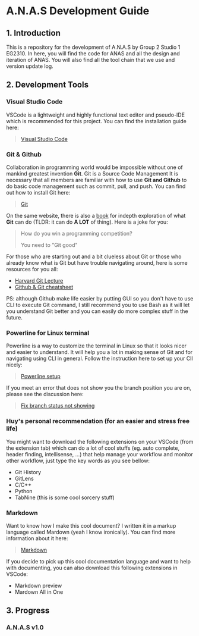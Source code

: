 # A.N.A.S Development Guide
## 1. Introduction

This is a repository for the development of A.N.A.S by Group 2 Studio 1 EG2310. In here, you will find the code for ANAS and all the design and iteration of ANAS. You will also find all the tool chain that we use and version update log.

## 2. Development Tools
### Visual Studio Code
VSCode is a lightweight and highly functional text editor and pseudo-IDE which is recommended for this project. You can find the installation guide here:
> [Visual Studio Code](https://code.visualstudio.com/)
### Git & Github
Collaboration in programming world would be impossible without one of mankind greatest invention **Git**. Git is a Source Code Management
It is necessary that all members are familiar with how to use **Git and Github** to do basic code management such as commit, pull, and push. You can find out how to install Git here:
> [Git](https://git-scm.com/)

On the same website, there is also a [book](https://git-scm.com/book/en/v2) for indepth exploration of what **Git** can do (TLDR: it can do **A LOT** of thing). Here is a joke for you: 
> How do you win a programming competition?
>  
> You need to "Git good"

For those who are starting out and a bit clueless about Git or those who already know what is Git but have trouble navigating around, here is some resources for you all:
* [Harvard Git Lecture](https://cs50.harvard.edu/web/2020/weeks/1/) 
* [Github & Git cheatsheet](https://education.github.com/git-cheat-sheet-education.pdf)

PS: although Github make life easier by putting GUI so you don't have to use CLI to execute Git command, I still recommend you to use Bash as it will let you understand Git better and you can easily do more complex stuff in the future.

### Powerline for Linux terminal
Powerline is a way to customize the terminal in Linux so that it looks nicer and easier to understand. It will help you a lot in making sense of Git and for navigating using CLI in general. Follow the instruction here to set up your ClI nicely:
> [Powerline setup](https://www.ricalo.com/blog/install-powerline-ubuntu/#install-powerline)

If you meet an error that does not show you the branch position you are on, please see the discussion here:
> [Fix branch status not showing](https://github.com/powerline/powerline/issues/186#issuecomment-247810572)

### Huy's personal recommendation (for an easier and stress free life)
You might want to download the following extensions on your VSCode (from the extension tab) which can do a lot of cool stuffs (eg. auto complete, header finding, intellisense, ...) that help manage your workflow and monitor other workflow, just type the key words as you see bellow:
* Git History
* GitLens
* C/C++
* Python
* TabNine (this is some cool sorcery stuff)
  
### Markdown
Want to know how I make this cool document? I written it in a markup language called Mardown (yeah I know ironically). You can find more information about it here:
> [Markdown](https://www.markdownguide.org/)

If you decide to pick up this cool documentation language and want to help with documenting, you can also download this following extensions in VSCode:
* Markdown preview
* Mardown All in One

## 3. Progress
### A.N.A.S  v1.0







